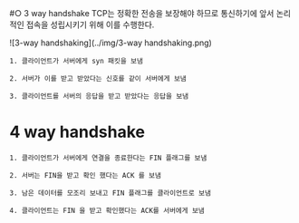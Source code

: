 #○ 3 way handshake
    TCP는 정확한 전송을 보장해야 하므로 통신하기에 앞서 논리적인 접속을 성립시키기 위해 이를 수행한다.

![3-way handshaking](../img/3-way handshaking.png)

    1. 클라이언트가 서버에게 syn 패킷을 보냄

    2. 서버가 이를 받고 받았다는 신호를 같이 서버에게 보냄

    3. 클라이언트를 서버의 응답을 받고 받았다는 응답을 보냄 

# 4 way handshake

    1. 클라이언트가 서버에게 연결을 종료한다는 FIN 플래그를 보냄
    
    2. 서버는 FIN을 받고 확인 했다는 ACK 를 보냄

    3. 남은 데이터를 모조리 보내고 FIN 플래그를 클라이언트로 보냄

    4. 클라이언트는 FIN 을 받고 확인했다는 ACK를 서버에게 보냄
